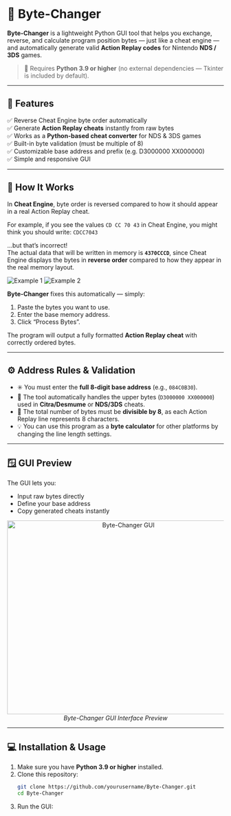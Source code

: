 # 🧠 Byte-Changer

**Byte-Changer** is a lightweight Python GUI tool that helps you exchange, reverse, and calculate program position bytes — just like a cheat engine — and automatically generate valid **Action Replay codes** for Nintendo **NDS / 3DS** games.

> 🐍 Requires **Python 3.9 or higher** (no external dependencies — Tkinter is included by default).

---

## 🚀 Features

✅ Reverse Cheat Engine byte order automatically  
✅ Generate **Action Replay cheats** instantly from raw bytes  
✅ Works as a **Python-based cheat converter** for NDS & 3DS games  
✅ Built-in byte validation (must be multiple of 8)  
✅ Customizable base address and prefix (e.g. D3000000 XX000000)  
✅ Simple and responsive GUI  

---

## 🧩 How It Works

In **Cheat Engine**, byte order is reversed compared to how it should appear in a real Action Replay cheat.

For example, if you see the values `CD CC 70 43` in Cheat Engine, you might think you should write: `CDCC7043`  

…but that’s incorrect!  
The actual data that will be written in memory is **`4370CCCD`**, since Cheat Engine displays the bytes in **reverse order** compared to how they appear in the real memory layout.

![Example 1](https://github.com/user-attachments/assets/4a9b1823-380a-4991-94ec-4ea4f9d2e761)
![Example 2](https://github.com/user-attachments/assets/f8c3b2ed-b3ee-40b7-960f-9d4e2bad69a3)

**Byte-Changer** fixes this automatically — simply:
1. Paste the bytes you want to use.
2. Enter the base memory address.
3. Click “Process Bytes”.  

The program will output a fully formatted **Action Replay cheat** with correctly ordered bytes.

---

## ⚙️ Address Rules & Validation

- ✳️ You must enter the **full 8-digit base address** (e.g., `084C0B30`).  
- 🧱 The tool automatically handles the upper bytes (`D3000000 XX000000`) used in **Citra/Desmume** or **NDS/3DS** cheats.  
- 🔢 The total number of bytes must be **divisible by 8**, as each Action Replay line represents 8 characters.  
- 💡 You can use this program as a **byte calculator** for other platforms by changing the line length settings.

---

## 🪟 GUI Preview

The GUI lets you:
- Input raw bytes directly  
- Define your base address  
- Copy generated cheats instantly  

<p align="center">
  <img width="548" height="451" alt="Byte-Changer GUI" src="https://github.com/user-attachments/assets/8a78f992-5868-46e6-9113-c1b5e53c1106" />
  <br>
  <em>Byte-Changer GUI Interface Preview</em>
</p>

---

## 💻 Installation & Usage

1. Make sure you have **Python 3.9 or higher** installed.  
2. Clone this repository:
   ```bash
   git clone https://github.com/yourusername/Byte-Changer.git
   cd Byte-Changer
3. Run the GUI:
   ```bash python bytechanger_gui.py

